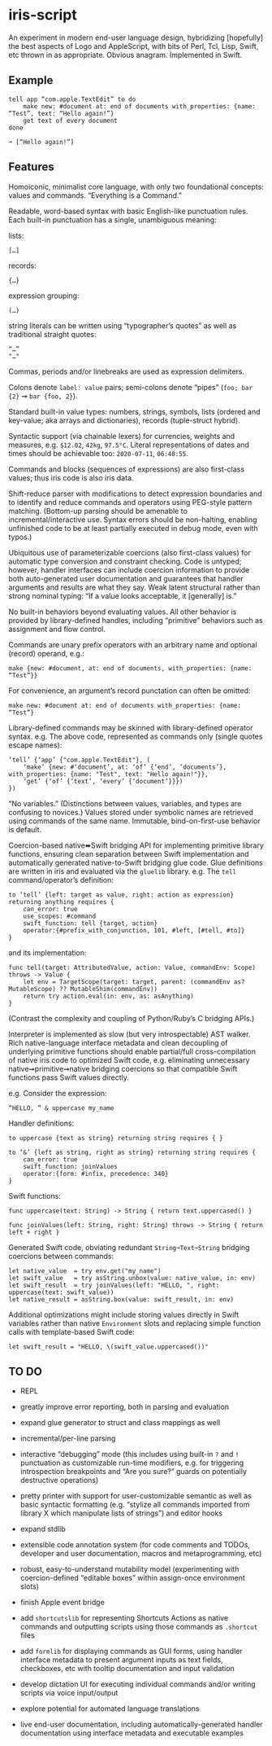# iris-script

An experiment in modern end-user language design, hybridizing [hopefully] the best aspects of Logo and AppleScript, with bits of Perl, Tcl, Lisp, Swift, etc thrown in as appropriate. Obvious anagram. Implemented in Swift.

## Example

    tell app “com.apple.TextEdit” to do
        make new: #document at: end of documents with_properties: {name: “Test”, text: “Hello again!”}
        get text of every document
    done

    ➞ [“Hello again!”]
    
## Features

Homoiconic, minimalist core language, with only two foundational concepts: values and commands. “Everything is a Command.”

Readable, word-based syntax with basic English-like punctuation rules. Each built-in punctuation has a single, unambiguous meaning:

lists:
    
    […]
    
records:

    {…}
    
expression grouping:
    
    (…)

string literals can be written using “typographer’s quotes” as well as traditional straight quotes:

    “…”  
    "…"

Commas, periods and/or linebreaks are used as expression delimiters. 

Colons denote `label: value` pairs; semi-colons denote “pipes” (`foo; bar {2}`  ➞ `bar {foo, 2}`).

Standard built-in value types: numbers, strings, symbols, lists (ordered and key-value; aka arrays and dictionaries), records (tuple-struct hybrid).

Syntactic support (via chainable lexers) for currencies, weights and measures, e.g. `$12.02`, `42kg`, `97.5°C`. Literal representations of dates and times should be achievable too: `2020-07-11`, `06:40:55`.

Commands and blocks (sequences of expressions) are also first-class values; thus iris code is also iris data.

Shift-reduce parser with modifications to detect expression boundaries and to identify and reduce commands and operators using PEG-style pattern matching. (Bottom-up parsing should be amenable to incremental/interactive use. Syntax errors should be non-halting, enabling unfinished code to be at least partially executed in debug mode, even with typos.)

Ubiquitous use of parameterizable coercions (also first-class values) for automatic type conversion and constraint checking. Code is untyped; however, handler interfaces can include coercion information to provide both auto-generated user documentation and guarantees that handler arguments and results are what they say. Weak latent structural rather than strong nominal typing: “If a value looks acceptable, it [generally] is.”

No built-in behaviors beyond evaluating values. All other behavior is provided by library-defined handles, including “primitive” behaviors such as assignment and flow control.

Commands are unary prefix operators with an arbitrary name and optional (record) operand, e.g.:

    make {new: #document, at: end of documents, with_properties: {name: “Test”}}

For convenience, an argument’s record punctation can often be omitted: 

    make new: #document at: end of documents with_properties: {name: “Test”}

Library-defined commands may be skinned with library-defined operator syntax. e.g. The above code, represented as commands only (single quotes escape names):

    ‘tell’ {‘app’ {"com.apple.TextEdit"}, (
        ‘make’ {new: #‘document’, at: ‘of’ {‘end’, ‘documents’}, with_properties: {name: "Test", text: "Hello again!"}}, 
        ‘get’ {‘of’ {‘text’, ‘every’ {‘document’}}})
    })

“No variables.” (Distinctions between values, variables, and types are confusing to novices.) Values stored under symbolic names are retrieved using commands of the same name. Immutable, bind-on-first-use behavior is default.

Coercion-based native⬌Swift bridging API for implementing primitive library functions, ensuring clean separation between Swift implementation and automatically generated native-to-Swift bridging glue code. Glue definitions are written in iris and evaluated via the `gluelib` library. e.g. The `tell` command/operator’s definition:

    to ‘tell’ {left: target as value, right: action as expression} returning anything requires {
        can_error: true
        use_scopes: #command
        swift_function: tell {target, action}
        operator:{#prefix_with_conjunction, 101, #left, [#tell, #to]}
    }
    
and its implementation:
    
    func tell(target: AttributedValue, action: Value, commandEnv: Scope) throws -> Value {
        let env = TargetScope(target: target, parent: (commandEnv as? MutableScope) ?? MutableShim(commandEnv))
        return try action.eval(in: env, as: asAnything)
    }

(Contrast the complexity and coupling of Python/Ruby’s C bridging APIs.)

Interpreter is implemented as slow (but very introspectable) AST walker. Rich native-language interface metadata and clean decoupling of underlying primitive functions should enable partial/full cross-compilation of native iris code to optimized Swift code, e.g. eliminating unnecessary native➞primitive➞native bridging coercions so that compatible Swift functions pass Swift values directly. 

e.g. Consider the expression:

    “HELLO, ” & uppercase my_name

Handler definitions:

    to uppercase {text as string} returning string requires { }
    
    to ‘&’ {left as string, right as string} returning string requires {
        can_error: true
        swift_function: joinValues
        operator:{form: #infix, precedence: 340}
    }

Swift functions:

    func uppercase(text: String) -> String { return text.uppercased() }

    func joinValues(left: String, right: String) throws -> String { return left + right }

Generated Swift code, obviating redundant `String➞Text➞String` bridging coercions between commands:

    let native_value  = try env.get("my_name")
    let swift_value   = try asString.unbox(value: native_value, in: env)
    let swift_result  = try joinValues(left: "HELLO, ", right: uppercase(text: swift_value))
    let native_result = asString.box(value: swift_result, in: env)

Additional optimizations might include storing values directly in Swift variables rather than native `Environment` slots and replacing simple function calls with template-based Swift code:

    let swift_result = "HELLO, \(swift_value.uppercased())"


## TO DO

* REPL

* greatly improve error reporting, both in parsing and evaluation

* expand glue generator to struct and class mappings as well

* incremental/per-line parsing

* interactive “debugging” mode (this includes using built-in `?` and `!` punctuation as customizable run-time modifiers, e.g. for triggering introspection breakpoints and “Are you sure?” guards on potentially destructive operations)

* pretty printer with support for user-customizable semantic as well as basic syntactic formatting (e.g. “stylize all commands imported from library X which manipulate lists of strings”) and editor hooks

* expand stdlib

* extensible code annotation system (for code comments and TODOs, developer and user documentation, macros and metaprogramming, etc)

* robust, easy-to-understand mutability model (experimenting with coercion-defined “editable boxes” within assign-once environment slots)

* finish Apple event bridge

* add `shortcutslib` for representing Shortcuts Actions as native commands and outputting scripts using those commands as `.shortcut` files

* add `formlib` for displaying commands as GUI forms, using handler interface metadata to present argument inputs as text fields, checkboxes, etc with tooltip documentation and input validation

* develop dictation UI for executing individual commands and/or writing scripts via voice input/output

* explore potential for automated language translations

* live end-user documentation, including automatically-generated handler documentation using interface metadata and executable examples
